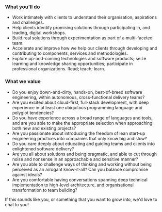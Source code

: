 ### What you'll do
* Work intimately with clients to understand their organisation, aspirations and challenges.
* Help clients identify promising solutions through participating in, and leading, digital workshops.
* Build real solutions through experimentation as part of a multi-faceted team.  
* Accelerate and improve how we help our clients through developing and contributing to components, services and methodologies.
* Explore up-and-coming technologies and software products; seize learning and knowledge sharing opportunities; participate in professional organizations. Read; teach; learn.


### What we value
* Do you enjoy down-and-dirty, hands-on, best-of-breed software engineering, within autonomous, cross-functional delivery teams?
* Are you excited about cloud-first, full-stack development, with deep experience in at least one ubiquitous programming language and polyglot tendencies?
* Do you have experience across a broad range of languages and tools, and are you able to make the appropriate selection when approaching both new and existing projects?
* Are you passionate about introducing the freedom of lean start-up engineering practices into companies that only know big and slow?
* Do you care deeply about educating and guiding teams and clients into enlightened software delivery?
* Are you all about solutions and being pragmatic, and able to cut through noise and nonsense in an approachable and sensitive manner?
* Are you able to challenge ways of thinking and working without being perceived as an arrogant know-it-all? Can you balance compromise against ideals?
* Are you comfortable having conversations spanning deep technical implementation to high-level architecture, and organisational transformation to team building?


If this sounds like you, or something that you want to grow into, we'd love to chat to you!